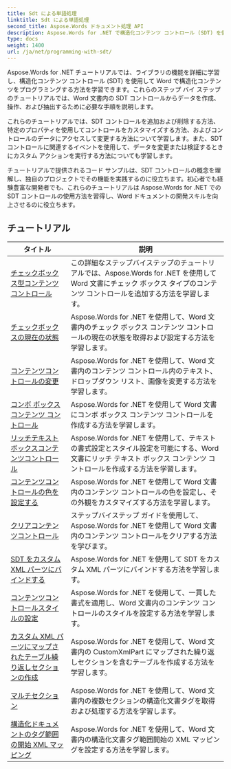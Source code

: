 ```yaml
---
title: Sdt による単語処理
linktitle: Sdt による単語処理
second_title: Aspose.Words ドキュメント処理 API
description: Aspose.Words for .NET で構造化コンテンツ コントロール (SDT) を使用してプログラミングする方法を学びます。ステップバイステップのチュートリアルと C# のサンプル コードに従って、Word 文書内の構造化コンテンツ コントロールを操作およびカスタマイズします。
type: docs
weight: 1400
url: /ja/net/programming-with-sdt/
---
```

Aspose.Words for .NET チュートリアルでは、ライブラリの機能を詳細に学習し、構造化コンテンツ コントロール (SDT) を使用して Word で構造化コンテンツをプログラミングする方法を学習できます。これらのステップ バイ ステップのチュートリアルでは、Word 文書内の SDT コントロールからデータを作成、操作、および抽出するために必要な手順を説明します。

これらのチュートリアルでは、SDT コントロールを追加および削除する方法、特定のプロパティを使用してコントロールをカスタマイズする方法、およびコントロールのデータにアクセスして変更する方法について学習します。また、SDT コントロールに関連するイベントを使用して、データを変更または検証するときにカスタム アクションを実行する方法についても学習します。

チュートリアルで提供されるコード サンプルは、SDT コントロールの概念を理解し、独自のプロジェクトでその機能を実践するのに役立ちます。初心者でも経験豊富な開発者でも、これらのチュートリアルは Aspose.Words for .NET での SDT コントロールの使用方法を習得し、Word ドキュメントの開発スキルを向上させるのに役立ちます。

 ## チュートリアル
| タイトル | 説明 |
| --- | --- |
| [チェックボックス型コンテンツコントロール](./check-box-type-content-control/) | この詳細なステップバイステップのチュートリアルでは、Aspose.Words for .NET を使用して Word 文書にチェック ボックス タイプのコンテンツ コントロールを追加する方法を学習します。 |
| [チェックボックスの現在の状態](./current-state-of-check-box/) | Aspose.Words for .NET を使用して、Word 文書内のチェック ボックス コンテンツ コントロールの現在の状態を取得および設定する方法を学習します。 |
| [コンテンツコントロールの変更](./modify-content-controls/) | Aspose.Words for .NET を使用して、Word 文書内のコンテンツ コントロール内のテキスト、ドロップダウン リスト、画像を変更する方法を学習します。 |
| [コンボ ボックス コンテンツ コントロール](./combo-box-content-control/) | Aspose.Words for .NET を使用して Word 文書にコンボ ボックス コンテンツ コントロールを作成する方法を学習します。 |
| [リッチテキストボックスコンテンツコントロール](./rich-text-box-content-control/) | Aspose.Words for .NET を使用して、テキストの書式設定とスタイル設定を可能にする、Word 文書にリッチ テキスト ボックス コンテンツ コントロールを作成する方法を学習します。 |
| [コンテンツコントロールの色を設定する](./set-content-control-color/) | Aspose.Words for .NET を使用して Word 文書内のコンテンツ コントロールの色を設定し、その外観をカスタマイズする方法を学習します。 |
| [クリアコンテンツコントロール](./clear-contents-control/) | ステップバイステップ ガイドを使用して、Aspose.Words for .NET を使用して Word 文書内のコンテンツ コントロールをクリアする方法を学びます。 |
| [SDT をカスタム XML パーツにバインドする](./bind-sdt-to-custom-xml-part/) | Aspose.Words for .NET を使用して SDT をカスタム XML パーツにバインドする方法を学習します。 |
| [コンテンツコントロールスタイルの設定](./set-content-control-style/) | Aspose.Words for .NET を使用して、一貫した書式を適用し、Word 文書内のコンテンツ コントロールのスタイルを設定する方法を学習します。 |
| [カスタム XML パーツにマップされたテーブル繰り返しセクションの作成](./creating-table-repeating-section-mapped-to-custom-xml-part/) | Aspose.Words for .NET を使用して、Word 文書内の CustomXmlPart にマップされた繰り返しセクションを含むテーブルを作成する方法を学習します。 |
| [マルチセクション](./multi-section/) | Aspose.Words for .NET を使用して、Word 文書内の複数セクションの構造化文書タグを取得および処理する方法を学習します。 |
| [構造化ドキュメントのタグ範囲の開始 XML マッピング](./structured-document-tag-range-start-xml-mapping/) | Aspose.Words for .NET を使用して、Word 文書内の構造化文書タグ範囲開始の XML マッピングを設定する方法を学習します。 |